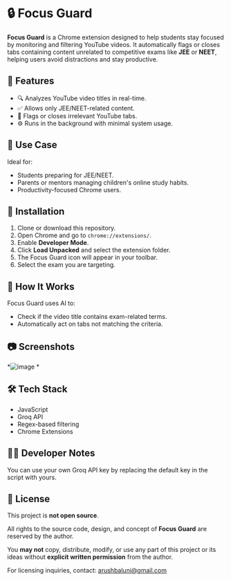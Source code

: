 # 🔒 Focus Guard

**Focus Guard** is a Chrome extension designed to help students stay focused by monitoring and filtering YouTube videos. It automatically flags or closes tabs containing content unrelated to competitive exams like **JEE** or **NEET**, helping users avoid distractions and stay productive.

## 🎯 Features

- 🔍 Analyzes YouTube video titles in real-time.
- ✅ Allows only JEE/NEET-related content.
- 🚫 Flags or closes irrelevant YouTube tabs.
- ⚙️ Runs in the background with minimal system usage.

## 🧠 Use Case

Ideal for:
- Students preparing for JEE/NEET.
- Parents or mentors managing children's online study habits.
- Productivity-focused Chrome users.

## 🚀 Installation

1. Clone or download this repository.
2. Open Chrome and go to `chrome://extensions/`.
3. Enable **Developer Mode**.
4. Click **Load Unpacked** and select the extension folder.
5. The Focus Guard icon will appear in your toolbar.
6. Select the exam you are targeting. 

## 📝 How It Works

Focus Guard uses AI to:
- Check if the video title contains exam-related terms.
- Automatically act on tabs not matching the criteria.


## 📷 Screenshots

*![image](https://github.com/user-attachments/assets/34ef6616-7e1a-4268-9d23-e93a2eec513c)
*

## 🛠️ Tech Stack

- JavaScript
- Groq API
- Regex-based filtering
- Chrome Extensions

## 🐱‍💻 Developer Notes

You can use your own Groq API key by replacing the default key in the script with yours.


## 📄 License

This project is **not open source**.

All rights to the source code, design, and concept of **Focus Guard** are reserved by the author.

You **may not** copy, distribute, modify, or use any part of this project or its ideas without **explicit written permission** from the author.

For licensing inquiries, contact: arushbaluni@gmail.com


